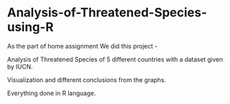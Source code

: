 # Analysis-of-Threatened-Species-using-R

As the part of home assignment We did this project -

Analysis of Threatened Species of 5 different countries with a dataset given by IUCN.

Visualization and different conclusions from the graphs.

Everything done in R language.

